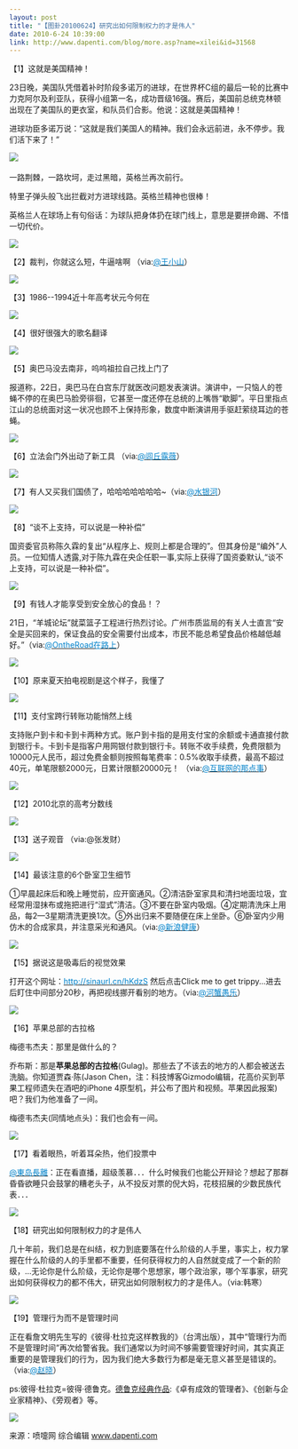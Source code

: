 ```yaml
---
layout: post
title: "【图卦20100624】研究出如何限制权力的才是伟人"
date: 2010-6-24 10:39:00
link: http://www.dapenti.com/blog/more.asp?name=xilei&id=31568
---
```


<div class="oblog_text" align="left">
<p>【1】这就是美国精神！</p>
<p>23日晚，美国队凭借着补时阶段多诺万的进球，在世界杯C组的最后一轮的比赛中力克阿尔及利亚队，获得小组第一名，成功晋级16强。赛后，美国前总统克林顿出现在了美国队的更衣室，和队员们合影。他说：这就是美国精神！</p>
<p>进球功臣多诺万说：“这就是我们美国人的精神。我们会永远前进，永不停步。我们活下来了！”</p>
<p><a><img style="BORDER-BOTTOM-COLOR: #000000; BORDER-TOP-COLOR: #000000; BORDER-RIGHT-COLOR: #000000; BORDER-LEFT-COLOR: #000000" border="0" src="http://ptimg.org:88/dapenti/696639863bcc/oq6kyn2h.jpg">　</a></p>
<p>一路荆棘，一路坎坷，走过黑暗，英格兰再次前行。</p>
<p>特里子弹头般飞出拦截对方进球线路。英格兰精神也很棒！</p>
<p>英格兰人在球场上有句俗话：为球队把身体扔在球门线上，意思是要拼命踢、不惜一切代价。</p>
<p><img style="BORDER-BOTTOM-COLOR: #000000; BORDER-TOP-COLOR: #000000; BORDER-RIGHT-COLOR: #000000; BORDER-LEFT-COLOR: #000000" border="0" src="http://ptimg.org:88/dapenti/511359863bcb/39siy7qk.jpg"></p>
<p>【2】裁判，你就这么短，牛逼啥啊 （via:<a href="http://t.sina.com.cn/n/%E7%8E%8B%E5%B0%8F%E5%B1%B1"><font color="#0082cb">@王小山</font></a>）</p>
<p><img style="BORDER-BOTTOM-COLOR: #000000; BORDER-TOP-COLOR: #000000; BORDER-RIGHT-COLOR: #000000; BORDER-LEFT-COLOR: #000000" border="0" src="http://ptimg.org:88/dapenti/621059863e9c/wpqhwc2e.jpg"></p>
<p>【3】1986--1994近十年高考状元今何在</p>
<p><img style="BORDER-BOTTOM-COLOR: #000000; BORDER-TOP-COLOR: #000000; BORDER-RIGHT-COLOR: #000000; BORDER-LEFT-COLOR: #000000" border="0" src="http://ptimg.org:88/dapenti/894659856be7/jttmtstu.jpg"></p>
<p>【4】很好很强大的歌名翻译</p>
<p><img style="BORDER-BOTTOM-COLOR: #000000; BORDER-TOP-COLOR: #000000; BORDER-RIGHT-COLOR: #000000; BORDER-LEFT-COLOR: #000000" border="0" src="http://ptimg.org:88/dapenti/740449864077/ro4xlc9d.jpg"></p>
<p>【5】奥巴马没去南非，呜呜祖拉自己找上门了</p>
<p>报道称，22日，奥巴马在白宫东厅就医改问题发表演讲。演讲中，一只恼人的苍蝇不停的在奥巴马脸旁徘徊，它甚至一度还停在总统的上嘴唇“歇脚”。平日里指点江山的总统面对这一状况也顾不上保持形象，数度中断演讲用手驱赶萦绕耳边的苍蝇。</p>
<p><img style="BORDER-BOTTOM-COLOR: #000000; BORDER-TOP-COLOR: #000000; BORDER-RIGHT-COLOR: #000000; BORDER-LEFT-COLOR: #000000" border="0" src="http://ptimg.org:88/dapenti/005269864109/fb44qbio.jpg"></p>
<p>【6】立法会门外出动了新工具 （via:<a href="http://t.sina.com.cn/1189729754"><font color="#0082cb">@闾丘露薇</font></a>）</p>
<p><img style="BORDER-BOTTOM-COLOR: #000000; BORDER-TOP-COLOR: #000000; BORDER-RIGHT-COLOR: #000000; BORDER-LEFT-COLOR: #000000" border="0" src="http://ptimg.org:88/dapenti/531719864219/1lkactgs.jpg"></p>
<p>【7】有人又买我们国债了，哈哈哈哈哈哈哈~（via:<a href="http://t.sina.com.cn/1248097471"><font color="#0082cb">@水银河</font></a>）</p>
<p><img style="BORDER-BOTTOM-COLOR: #000000; BORDER-TOP-COLOR: #000000; BORDER-RIGHT-COLOR: #000000; BORDER-LEFT-COLOR: #000000" border="0" src="http://ptimg.org:88/dapenti/682209864299/x7tt6r7r.jpg"></p>
<p>【8】“谈不上支持，可以说是一种补偿”</p>
<p>国资委官员称陈久霖的复出“从程序上、规则上都是合理的”。但其身份是“编外”人员。一位知情人透露,对于陈九霖在央企任职一事,实际上获得了国资委默认,“谈不上支持，可以说是一种补偿”。</p>
<p><img style="BORDER-BOTTOM-COLOR: #000000; BORDER-TOP-COLOR: #000000; BORDER-RIGHT-COLOR: #000000; BORDER-LEFT-COLOR: #000000" border="0" src="http://ptimg.org:88/dapenti/52291986433e/c0fi4a1p.jpg"></p>
<p>【9】有钱人才能享受到安全放心的食品！？</p>
<p>21日，“羊城论坛”就菜篮子工程进行热烈讨论。广州市质监局的有关人士直言“安全是买回来的，保证食品的安全需要付出成本，市民不能总希望食品价格越低越好。”（via:<a href="http://t.sina.com.cn/1140589573"><font color="#0082cb">@OntheRoad在路上</font></a>）</p>
<p><img style="BORDER-BOTTOM-COLOR: #000000; BORDER-TOP-COLOR: #000000; BORDER-RIGHT-COLOR: #000000; BORDER-LEFT-COLOR: #000000" border="0" src="http://ptimg.org:88/dapenti/31168986440c/z9d6zo55.jpg"></p>
<p>【10】原来夏天拍电视剧是这个样子，我懂了</p>
<p><img style="BORDER-BOTTOM-COLOR: #000000; BORDER-TOP-COLOR: #000000; BORDER-RIGHT-COLOR: #000000; BORDER-LEFT-COLOR: #000000" border="0" src="http://ptimg.org:88/dapenti/3391598644a6/tvy55zfo.jpg"></p>
<p>【11】支付宝跨行转账功能悄然上线</p>
<p>支持账户到卡和卡到卡两种方式。账户到卡指的是用支付宝的余额或卡通直接付款到银行卡。卡到卡是指客户用网银付款到银行卡。转账不收手续费，免费限额为10000元人民币，超过免费金额则按照每笔费率：0.5%收取手续费，最高不超过40元，单笔限额2000元，日累计限额20000元！ （via:<a href="http://t.sina.com.cn/1627825392"><font color="#0082cb">@互联网的那点事</font></a>）<br></p>
<p><img style="BORDER-BOTTOM-COLOR: #000000; BORDER-TOP-COLOR: #000000; BORDER-RIGHT-COLOR: #000000; BORDER-LEFT-COLOR: #000000" border="0" src="http://ptimg.org:88/dapenti/0539898645de/pu8edfj0.jpg"></p>
<p>【12】2010北京的高考分数线</p>
<p><img style="BORDER-BOTTOM-COLOR: #000000; BORDER-TOP-COLOR: #000000; BORDER-RIGHT-COLOR: #000000; BORDER-LEFT-COLOR: #000000" border="0" src="http://ptimg.org:88/dapenti/08807986462b/3ffm09n4.jpg"></p>
<p>【13】送子观音 （via:@张发财）</p>
<p><img style="BORDER-BOTTOM-COLOR: #000000; BORDER-TOP-COLOR: #000000; BORDER-RIGHT-COLOR: #000000; BORDER-LEFT-COLOR: #000000" border="0" src="http://ptimg.org:88/dapenti/881569864706/8xd8i8mk.jpg"></p>
<p>【14】最该注意的6个卧室卫生细节</p>
<p>①早晨起床后和晚上睡觉前，应开窗通风。②清洁卧室家具和清扫地面垃圾，宜经常用湿抹布或拖把进行“湿式”清洁。③不要在卧室内吸烟。④定期清洗床上用品，每2—3星期清洗更换1次。⑤外出归来不要随便在床上坐卧。⑥卧室内少用仿木的合成家具，并注意采光和通风。（via:<a href="http://t.sina.com.cn/1268642527"><font color="#0082cb">@新浪健康</font></a>）</p>
<p><img style="BORDER-BOTTOM-COLOR: #000000; BORDER-TOP-COLOR: #000000; BORDER-RIGHT-COLOR: #000000; BORDER-LEFT-COLOR: #000000" border="0" src="http://ptimg.org:88/dapenti/785059864774/xq4fwlkb.jpg"></p>
<p>【15】据说这是吸毒后的视觉效果</p>
<p>打开这个网址：<a title="http://www.neave.com/strobe/" href="http://sinaurl.cn/hKdzS" target="_blank" mt="url"><font color="#0082cb">http://sinaurl.cn/hKdzS</font></a> 然后点击Click me to get trippy...进去后盯住中间部分20秒，再把视线挪开看别的地方。（via:<a href="http://t.sina.com.cn/1642351200"><font color="#0082cb">@河蟹愚乐</font></a>）</p>
<p><img style="BORDER-BOTTOM-COLOR: #000000; BORDER-TOP-COLOR: #000000; BORDER-RIGHT-COLOR: #000000; BORDER-LEFT-COLOR: #000000" border="0" src="http://ptimg.org:88/dapenti/1512398648b0/cot8s4am.jpg"></p>
<p>【16】苹果总部的古拉格</p>
<p>梅德韦杰夫：那里是做什么的？</p>
<p>乔布斯：那是<strong>苹果总部的古拉格</strong>(Gulag)。那些去了不该去的地方的人都会被送去洗脑。你知道贾森·陈(Jason Chen，注：科技博客Gizmodo编辑，花高价买到苹果工程师遗失在酒吧的iPhone 4原型机，并公布了图片和视频。苹果因此报案)吧？我们为他准备了一间。</p>
<p>梅德韦杰夫(同情地点头)：我们也会有一间。</p>
<p><a><img style="BORDER-BOTTOM-COLOR: #000000; BORDER-TOP-COLOR: #000000; BORDER-RIGHT-COLOR: #000000; BORDER-LEFT-COLOR: #000000" border="0" src="http://ptimg.org:88/dapenti/470599862318/llg85ryv.jpg"></a><br></p>
<p>【17】看着眼热，听着耳朵热，他们投票中</p>
<p><a href="http://t.sina.com.cn/1656715744"><font color="#0082cb">@東岛長離</font></a>：正在看直播，超级羡慕．．．什么时候我们也能公开辩论？想起了那群昏昏欲睡只会鼓掌的糟老头子，从不投反对票的倪大妈，花枝招展的少数民族代表．．．</p>
<p><img style="BORDER-BOTTOM-COLOR: #000000; BORDER-TOP-COLOR: #000000; BORDER-RIGHT-COLOR: #000000; BORDER-LEFT-COLOR: #000000" border="0" src="http://ptimg.org:88/dapenti/8172398649cb/41j14xso.jpg"></p>
<p>【18】研究出如何限制权力的才是伟人</p>
<p>几十年前，我们总是在纠结，权力到底要落在什么阶级的人手里，事实上，权力掌握在什么阶级的人的手里都不重要，任何获得权力的人自然就变成了一个新的阶级，...无论你是什么阶级，无论你是哪个思想家，哪个政治家，哪个军事家，研究出如何获得权力的都不伟大，研究出如何限制权力的才是伟人。（via:韩寒）</p>
<p><img style="BORDER-BOTTOM-COLOR: #000000; BORDER-TOP-COLOR: #000000; BORDER-RIGHT-COLOR: #000000; BORDER-LEFT-COLOR: #000000" border="0" src="http://ptimg.org:88/dapenti/908359864a7c/kxj9l6g2.jpg"></p>
<p>【19】管理行为而不是管理时间</p>
<p>正在看詹文明先生写的《彼得·杜拉克这样教我的》（台湾出版），其中“管理行为而不是管理时间”再次给警省我。我们通常以为时间不够需要管理好时间，其实真正重要的是管理我们的行为，因为我们绝大多数行为都是毫无意义甚至是错误的。（via:<a href="http://t.sina.com.cn/1195818302"><font color="#0082cb">@赵晓</font></a>）</p>
<p>ps:彼得·杜拉克=彼得·德鲁克。<a href="http://www.amazon.cn/s/ref=nb_ss?url=search-alias%3Daps&amp;keywords=%E5%BE%B7%E9%B2%81%E5%85%8B&amp;searchKind=keyword&amp;source=dapenti" target="_blank">德鲁克经典作品</a>:《卓有成效的管理者》、《创新与企业家精神》、《旁观者》等。</p>
<p><img style="BORDER-BOTTOM-COLOR: #000000; BORDER-TOP-COLOR: #000000; BORDER-RIGHT-COLOR: #000000; BORDER-LEFT-COLOR: #000000" border="0" src="http://ptimg.org:88/dapenti/501709864c54/nzl6y1l4.jpg"></p>
<p>来源：喷嚏网 综合编辑 <a href="http://www.dapenti.com/">www.dapenti.com</a></p>
</div>